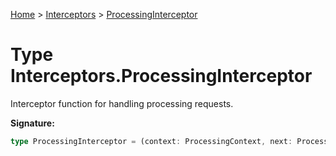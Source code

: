 [Home](../../../index.md) &gt; [Interceptors](../../interceptors.md) &gt; [ProcessingInterceptor](./processinginterceptor.md)

# Type Interceptors.ProcessingInterceptor

Interceptor function for handling processing requests.

<b>Signature:</b>

```typescript
type ProcessingInterceptor = (context: ProcessingContext, next: ProcessingNext) => Promise<void>;
```
